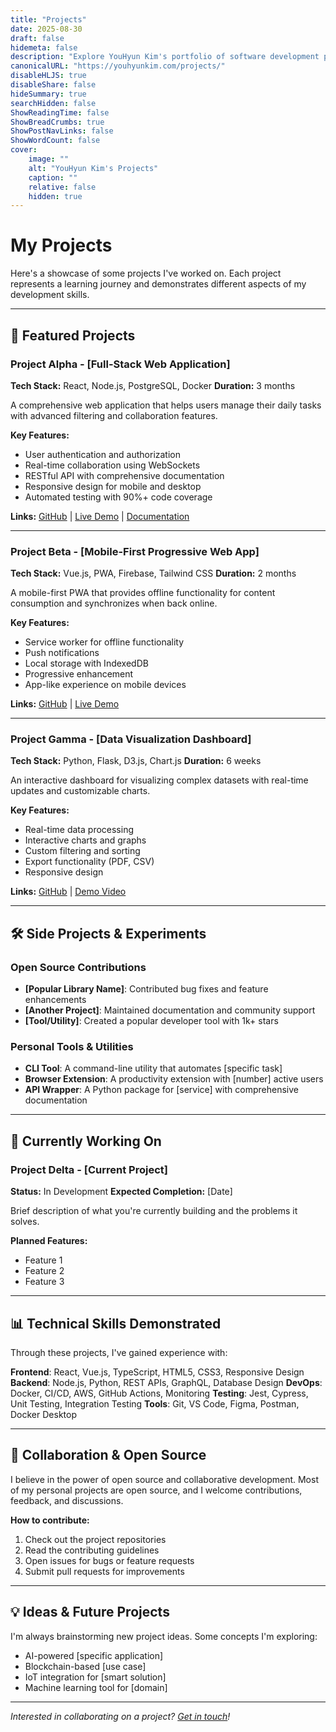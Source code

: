 ```yaml
---
title: "Projects"
date: 2025-08-30
draft: false
hidemeta: false
description: "Explore YouHyun Kim's portfolio of software development projects"
canonicalURL: "https://youhyunkim.com/projects/"
disableHLJS: true
disableShare: false
hideSummary: true
searchHidden: false
ShowReadingTime: false
ShowBreadCrumbs: true
ShowPostNavLinks: false
ShowWordCount: false
cover:
    image: ""
    alt: "YouHyun Kim's Projects"
    caption: ""
    relative: false
    hidden: true
---
```


# My Projects

Here's a showcase of some projects I've worked on. Each project represents a learning journey and demonstrates different aspects of my development skills.

---

## 🚀 Featured Projects

### Project Alpha - [Full-Stack Web Application]
**Tech Stack:** React, Node.js, PostgreSQL, Docker
**Duration:** 3 months

A comprehensive web application that helps users manage their daily tasks with advanced filtering and collaboration features.

**Key Features:**
- User authentication and authorization
- Real-time collaboration using WebSockets
- RESTful API with comprehensive documentation
- Responsive design for mobile and desktop
- Automated testing with 90%+ code coverage

**Links:** [GitHub](https://github.com/yourusername/project-alpha) | [Live Demo](https://project-alpha.yourdomain.com) | [Documentation](https://docs.project-alpha.com)

---

### Project Beta - [Mobile-First Progressive Web App]
**Tech Stack:** Vue.js, PWA, Firebase, Tailwind CSS
**Duration:** 2 months

A mobile-first PWA that provides offline functionality for content consumption and synchronizes when back online.

**Key Features:**
- Service worker for offline functionality
- Push notifications
- Local storage with IndexedDB
- Progressive enhancement
- App-like experience on mobile devices

**Links:** [GitHub](https://github.com/yourusername/project-beta) | [Live Demo](https://project-beta.yourdomain.com)

---

### Project Gamma - [Data Visualization Dashboard]
**Tech Stack:** Python, Flask, D3.js, Chart.js
**Duration:** 6 weeks

An interactive dashboard for visualizing complex datasets with real-time updates and customizable charts.

**Key Features:**
- Real-time data processing
- Interactive charts and graphs
- Custom filtering and sorting
- Export functionality (PDF, CSV)
- Responsive design

**Links:** [GitHub](https://github.com/yourusername/project-gamma) | [Demo Video](https://youtu.be/demolink)

---

## 🛠️ Side Projects & Experiments

### Open Source Contributions
- **[Popular Library Name]**: Contributed bug fixes and feature enhancements
- **[Another Project]**: Maintained documentation and community support
- **[Tool/Utility]**: Created a popular developer tool with 1k+ stars

### Personal Tools & Utilities
- **CLI Tool**: A command-line utility that automates [specific task]
- **Browser Extension**: A productivity extension with [number] active users
- **API Wrapper**: A Python package for [service] with comprehensive documentation

---

## 🎯 Currently Working On

### Project Delta - [Current Project]
**Status:** In Development
**Expected Completion:** [Date]

Brief description of what you're currently building and the problems it solves.

**Planned Features:**
- Feature 1
- Feature 2
- Feature 3

---

## 📊 Technical Skills Demonstrated

Through these projects, I've gained experience with:

**Frontend**: React, Vue.js, TypeScript, HTML5, CSS3, Responsive Design
**Backend**: Node.js, Python, REST APIs, GraphQL, Database Design
**DevOps**: Docker, CI/CD, AWS, GitHub Actions, Monitoring
**Testing**: Jest, Cypress, Unit Testing, Integration Testing
**Tools**: Git, VS Code, Figma, Postman, Docker Desktop

---

## 🤝 Collaboration & Open Source

I believe in the power of open source and collaborative development. Most of my personal projects are open source, and I welcome contributions, feedback, and discussions.

**How to contribute:**
1. Check out the project repositories
2. Read the contributing guidelines
3. Open issues for bugs or feature requests
4. Submit pull requests for improvements

---

## 💡 Ideas & Future Projects

I'm always brainstorming new project ideas. Some concepts I'm exploring:

- AI-powered [specific application]
- Blockchain-based [use case]
- IoT integration for [smart solution]
- Machine learning tool for [domain]

---

*Interested in collaborating on a project? [Get in touch](/contact)!*